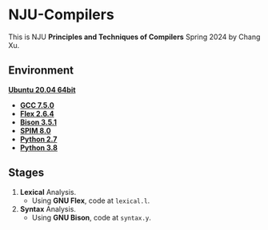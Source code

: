 # NJU-Compilers

This is NJU **Principles and Techniques of Compilers** Spring 2024 by Chang Xu.

## Environment

[**Ubuntu 20.04 64bit**](https://ubuntu.com)

+ [**GCC 7.5.0**](https://gcc.gnu.org)
+ [**Flex 2.6.4**](https://github.com/westes/flex)
+ [**Bison 3.5.1**](https://www.gnu.org/software/bison/)
+ [**SPIM 8.0**](http://spimsimulator.sourceforge.net/)
+ [**Python 2.7**](https://python.org)
+ [**Python 3.8**](https://python.org)

## Stages

1. **Lexical** Analysis.
   + Using **GNU Flex**, code at `lexical.l`.
2. **Syntax** Analysis.
   + Using **GNU Bison**, code at `syntax.y`.
